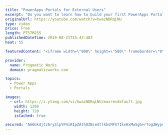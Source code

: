 ```yaml
---
title: "PowerApps Portals for External Users"
excerpt: "Do you want to learn how to build your first PowerApps Portal?   In this demo-heavy session, Brian will discuss how to best use PowerApps Portals and show you how to build your first portal so you can interact with your customer in new and exciting ways.  - - - - - - - - - - - - - - - - - - - - - - -"
originalUrl: https://youtube.com/watch?v=hwazNDRqLNU
type: video
price: Free
length: PT57M25S
publishedDateTime: 2019-08-21T15:47:40Z
heat: 55

featuredContent: "<iframe width=\"800\" height=\"500\" frameborder=\"0\" src=\"https://www.youtube.com/embed/hwazNDRqLNU\" allow=\"accelerometer; autoplay; encrypted-media; gyroscope; picture-in-picture\" allowfullscreen></iframe>"

provider:
  name: Progmatic Works
  domain: pragmaticworks.com

topics:
  - Power Apps
  - Portals

images:
  - url: https://i.ytimg.com/vi/hwazNDRqLNU/maxresdefault.jpg
    width: 1280
    height: 720
    isCached: true

secured: "A66Gkdjtz6rySlpYP4iRIpZAth8ZBcedtlkbsMFX7IkvHxMwSgG+rTog3WypoWgjRjd34iTho6hkfMxpzAe3QjogydMipgXefNpK2tYMGCjGHMscD7INR/i4JCW+1yP+7JTGQfefs530zqhbSb/gGPMkQ4jPmNjfNPo4ZE2kv61FwAk8JSVg1wfpV6TyAMgNl+HHqt4ual3TjGzTgrdI2wQ2JVjN47Xza5o0V8Wn9GiauUiIQ5ZrMCQ2AVW1Ize/tXmEzoI8LTxqnOPIe5DWWoyFrJLIrBnSwH3nr0vJDK+NBcKhR14o7ZW/Q03cxIGdYKKjYNcQU1wEhd1rUQAWKu++I7cZXfTMsyGBAHseEjHIjuNyUKIbWlY3tyPk9Hn5OhB/Lug/RxrUA8ZYpbLrmAtimmcvOoKi6S3j5wLa8sY=;0DwAKfyuVi4fFylWMiYSHw=="
---
```


